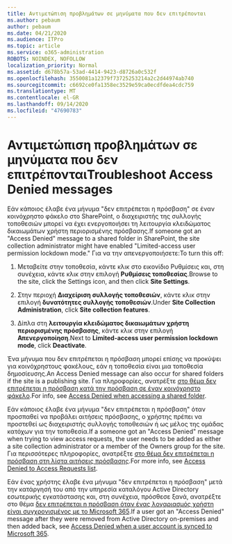 ```yaml
---
title: Αντιμετώπιση προβλημάτων σε μηνύματα που δεν επιτρέπονται
ms.author: pebaum
author: pebaum
ms.date: 04/21/2020
ms.audience: ITPro
ms.topic: article
ms.service: o365-administration
ROBOTS: NOINDEX, NOFOLLOW
localization_priority: Normal
ms.assetid: d678b57a-53ad-4414-9423-d8726a0c532f
ms.openlocfilehash: 3550081a12379f73725253214a2c2d44974ab740
ms.sourcegitcommit: c6692ce0fa1358ec3529e59ca0ecdfdea4cdc759
ms.translationtype: MT
ms.contentlocale: el-GR
ms.lasthandoff: 09/14/2020
ms.locfileid: "47690783"
---
```

# <a name="troubleshoot-access-denied-messages"></a><span data-ttu-id="889a2-102">Αντιμετώπιση προβλημάτων σε μηνύματα που δεν επιτρέπονται</span><span class="sxs-lookup"><span data-stu-id="889a2-102">Troubleshoot Access Denied messages</span></span>

<span data-ttu-id="889a2-103">Εάν κάποιος έλαβε ένα μήνυμα "δεν επιτρέπεται η πρόσβαση" σε έναν κοινόχρηστο φάκελο στο SharePoint, ο διαχειριστής της συλλογής τοποθεσιών μπορεί να έχει ενεργοποιήσει τη λειτουργία κλειδώματος δικαιωμάτων χρήστη περιορισμένης πρόσβασης.</span><span class="sxs-lookup"><span data-stu-id="889a2-103">If someone got an "Access Denied" message to a shared folder in SharePoint, the site collection administrator might have enabled "Limited-access user permission lockdown mode."</span></span> <span data-ttu-id="889a2-104">Για να την απενεργοποιήσετε:</span><span class="sxs-lookup"><span data-stu-id="889a2-104">To turn this off:</span></span> 
  
1. <span data-ttu-id="889a2-105">Μεταβείτε στην τοποθεσία, κάντε κλικ στο εικονίδιο Ρυθμίσεις και, στη συνέχεια, κάντε κλικ στην επιλογή **Ρυθμίσεις τοποθεσίας**.</span><span class="sxs-lookup"><span data-stu-id="889a2-105">Browse to the site, click the Settings icon, and then click **Site Settings**.</span></span>
    
2. <span data-ttu-id="889a2-106">Στην περιοχή **Διαχείριση συλλογής τοποθεσιών**, κάντε κλικ στην επιλογή **δυνατότητες συλλογής τοποθεσιών**.</span><span class="sxs-lookup"><span data-stu-id="889a2-106">Under **Site Collection Administration**, click **Site collection features**.</span></span>
    
3. <span data-ttu-id="889a2-107">Δίπλα στη **λειτουργία κλειδώματος δικαιωμάτων χρήστη περιορισμένης πρόσβασης**, κάντε κλικ στην επιλογή **Απενεργοποίηση**.</span><span class="sxs-lookup"><span data-stu-id="889a2-107">Next to **Limited-access user permission lockdown mode**, click **Deactivate**.</span></span>
    
<span data-ttu-id="889a2-108">Ένα μήνυμα που δεν επιτρέπεται η πρόσβαση μπορεί επίσης να προκύψει για κοινόχρηστους φακέλους, εάν η τοποθεσία είναι μια τοποθεσία δημοσίευσης.</span><span class="sxs-lookup"><span data-stu-id="889a2-108">An Access Denied message can also occur for shared folders if the site is a publishing site.</span></span> <span data-ttu-id="889a2-109">Για πληροφορίες, ανατρέξτε [στο θέμα δεν επιτρέπεται η πρόσβαση κατά την πρόσβαση σε έναν κοινόχρηστο φάκελο](https://go.microsoft.com/fwlink/?linkid=2004317).</span><span class="sxs-lookup"><span data-stu-id="889a2-109">For info, see [Access Denied when accessing a shared folder](https://go.microsoft.com/fwlink/?linkid=2004317).</span></span>
  
<span data-ttu-id="889a2-110">Εάν κάποιος έλαβε ένα μήνυμα "δεν επιτρέπεται η πρόσβαση" όταν προσπαθεί να προβάλει αιτήσεις πρόσβασης, ο χρήστης πρέπει να προστεθεί ως διαχειριστής συλλογής τοποθεσιών ή ως μέλος της ομάδας κατόχων για την τοποθεσία.</span><span class="sxs-lookup"><span data-stu-id="889a2-110">If a someone got an "Access Denied" message when trying to view access requests, the user needs to be added as either a site collection administrator or a member of the Owners group for the site.</span></span> <span data-ttu-id="889a2-111">Για περισσότερες πληροφορίες, ανατρέξτε [στο θέμα δεν επιτρέπεται η πρόσβαση στη λίστα αιτήσεις πρόσβασης](https://go.microsoft.com/fwlink/?linkid=2004220).</span><span class="sxs-lookup"><span data-stu-id="889a2-111">For more info, see [Access Denied to Access Requests list](https://go.microsoft.com/fwlink/?linkid=2004220).</span></span>
  
<span data-ttu-id="889a2-112">Εάν ένας χρήστης έλαβε ένα μήνυμα "δεν επιτρέπεται η πρόσβαση" μετά την κατάργησή του από την υπηρεσία καταλόγου Active Directory εσωτερικής εγκατάστασης και, στη συνέχεια, πρόσθεσε ξανά, ανατρέξτε στο θέμα [δεν επιτρέπεται η πρόσβαση όταν ένας λογαριασμός χρήστη είναι συγχρονισμένος με το Microsoft 365](https://go.microsoft.com/fwlink/?linkid=2004318).</span><span class="sxs-lookup"><span data-stu-id="889a2-112">If a user got an "Access Denied" message after they were removed from Active Directory on-premises and then added back, see [Access Denied when a user account is synced to Microsoft 365](https://go.microsoft.com/fwlink/?linkid=2004318).</span></span>
  

